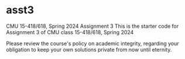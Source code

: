 # asst3
CMU 15-418/618, Spring 2024
Assignment 3
This is the starter code for Assignment 3 of CMU class 15-418/618, Spring 2024

Please review the course's policy on academic integrity, regarding your obligation to keep your own solutions private from now until eternity.
